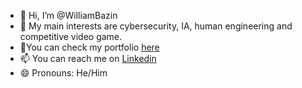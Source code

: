 - 👋 Hi, I’m @WilliamBazin
- 👀 My main interests are cybersecurity, IA, human engineering and competitive video game.
- 📖You can check my portfolio [here](https://github.com/WilliamBazin)
- 📫 You can reach me on [Linkedin](https://fr.linkedin.com/in/william-bazin-33bb5b207)
- 😄 Pronouns: He/Him

<!---
WilliamBazin/WilliamBazin is a ✨ special ✨ repository because its `README.md` (this file) appears on your GitHub profile.
You can click the Preview link to take a look at your changes.
--->
